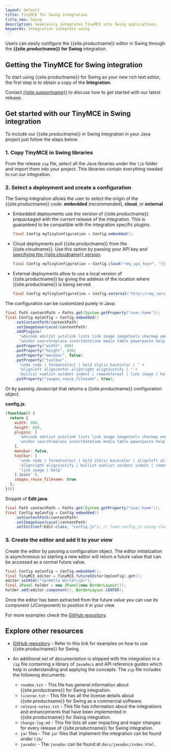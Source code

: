 ```yaml
---
layout: default
title: TinyMCE for Swing integration
title_nav: Swing
description: Seamlessly integrates TinyMCE into Swing applications.
keywords: integration integrate swing
---
```


Users can easily configure the {{site.productname}} editor in Swing through the **{{site.productname}} for Swing** integration.

## Getting the TinyMCE for Swing integration

To start using {{site.productname}} for Swing as your new rich text editor, the first step is to obtain a copy of the **Integration**.

Contact [{{site.supportname}}]({{site.supporturl}}) to discuss how to get started with our latest release.

## Get started with our TinyMCE in Swing integration

To include our {{site.productname}} in Swing integration in your Java project just follow the steps below:

### 1. Copy TinyMCE in Swing libraries

From the release `zip` file, select all the Java libraries under the `lib` folder and import them into your project. This libraries contain everything needed to run our integration.

### 2. Select a deployment and create a configuration

The Swing integration allows the user to select the origin of the {{site.productname}} code: **embedded** (recommended), **cloud**, or **external**.

* Embedded deployments use the version of {{site.productname}} prepackaged with the current release of the integration. This is guaranteed to be compatible with the integration specific plugins.

  ```java
  final Config myTinyConfiguration = Config.embedded();
  ```

* Cloud deployments pull {{site.productname}} from the {{site.cloudname}}. Use this option by passing your API key and [specifying the {{site.cloudname}} version]({{site.baseurl}}/how-to-guides/cloud-deployment-guide/editor-plugin-version/#specifyingthetinymceeditorversiondeployedfromcloud).

  ```java
  final Config myTinyConfiguration = Config.cloud("<my_api_key>", "{{site.productmajorversion}}-stable");
  ```

* External deployments allow to use a local version of {{site.productname}} by giving the address of the location where {{site.productname}} is being served.

  ```java
  final Config myTinyConfiguration = Config.external("http://<my_server>/<path>/tinymce.min.js");
  ```

The configuration can be customized purely in Java:

```java
final Path contentPath = Paths.get(System.getProperty("user.home"));
final Config myConfig = Config.embedded()
    .setContentPath(contentPath)
    .setImageSaverLocal(contentPath)
    .addPlugins(
      "advcode advlist autolink lists link image imagetools charmap emoticons " +
      "anchor searchreplace insertdatetime media table powerpaste help wordcount")
    .putProperty("width", 800)
    .putProperty("height", 600)
    .putProperty("menubar", false)
    .putProperty("toolbar",
      "undo redo | formatselect | bold italic backcolor | " +
      "alignleft aligncenter alignright alignjustify | " +
      "bullist numlist outdent indent | removeformat | link image | help")
    .putProperty("images_reuse_filename", true);
```

Or by passing Javascript that returns a {{site.productname}} configuration object.

**config.js**:
```js
(function() {
  return {
    width: 800,
    height: 600,
    plugins: [
      'advcode advlist autolink lists link image imagetools charmap emoticons',
      'anchor searchreplace insertdatetime media table powerpaste help wordcount'
    ],
    menubar: false,
    toolbar: [
      'undo redo | formatselect | bold italic backcolor | alignleft aligncenter ',
      'alignright alignjustify | bullist numlist outdent indent | removeformat | ',
      'link image | help'
    ].join(''),
    images_reuse_filename: true
  };
})()
```

Snippet of **Edit.java**:
```java
final Path contentPath = Paths.get(System.getProperty("user.home"));
final Config myConfig = Config.embedded()
    .setContentPath(contentPath)
    .setImageSaverLocal(contentPath)
    .setInitConf(Edit.class, "config.js"); // load config.js using class loader

```

### 3. Create the editor and add it to your view

Create the editor by passing a configuration object. The editor initialization is asynchronous so starting a new editor will return a future value that can be accessed as a normal future value.

```java
final Config myConfig = Config.embedded();
final TinyMCE editor = TinyMCE.futureEditor(myConfig).get();
editor.setHtml("<p>Hello World!</p>");
final JPanel holder = new JPanel(new BorderLayout());
holder.add(editor.component(), BorderLayout.CENTER);
```

Once the editor has been extracted from the future value you can use its component (JComponent) to position it in your view.

For more examples check the [GitHub repository](https://github.com/tinymce/tinymce-swing-codesamples).

## Explore other resources

* [GitHub repository](https://github.com/tinymce/tinymce-swing-codesamples) - Refer to this link for examples on how to use {{site.productname}} for Swing.

* An additional set of documentation is shipped with the integration in a `zip` file containing a library of `Javadocs` and API reference guides which help in understanding and applying the concepts. The `zip` file includes the following documents:

  * `readme.txt` - This file has general information about {{site.productname}} for Swing integration.
  * `license.txt` - This file has all the license details about {{site.productname}} for Swing as a commercial software.
  * `release-notes.txt` - This file has information about the integrations and enhancements that have been implemented in {{site.productname}} for Swing integration.
  * `change-log.md` - This file lists all user impacting and major changes for every release of {{site.productname}} for Swing integration.
  * `jar` files - The `jar` files that implement the integration can be found under `lib/`
  * `javadoc` - The `javadoc` can be found at `docs/javadoc/index.html`.
